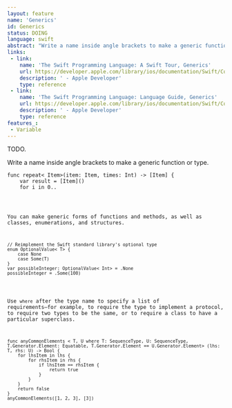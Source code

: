 ```yaml
---
layout: feature
name: 'Generics'
id: Generics
status: DOING
language: swift
abstract: "Write a name inside angle brackets to make a generic function or type. You can make generic forms of functions and methods, as well as classes, enumerations, and structures."
links:
 - link:
    name: 'The Swift Programming Language: A Swift Tour, Generics'
    url: https://developer.apple.com/library/ios/documentation/Swift/Conceptual/Swift_Programming_Language/GuidedTour.html#//apple_ref/doc/uid/TP40014097-CH2-NoLink_19
    description: ' - Apple Developer'
    type: reference
 - link:
    name: 'The Swift Programming Language: Language Guide, Generics'
    url: https://developer.apple.com/library/ios/documentation/Swift/Conceptual/Swift_Programming_Language/Generics.html#//apple_ref/doc/uid/TP40014097-CH26-ID179
    description: ' - Apple Developer'
    type: reference
features_:
 - Variable
---
```


TODO.

Write a name inside angle brackets to make a generic function or type.

<pre><code>func repeat< Item>(item: Item, times: Int) -> [Item] {
    var result = [Item]()
    for i in 0..<times {
        result.append(item)
    }
    return result
}
repeat("knock", 4)</code></pre>

You can make generic forms of functions and methods, as well as classes, enumerations, and structures.

<pre><code>// Reimplement the Swift standard library's optional type
enum OptionalValue< T> {
    case None
    case Some(T)
}
var possibleInteger: OptionalValue< Int> = .None
possibleInteger = .Some(100)</code></pre>

Use `where` after the type name to specify a list of requirements—for example, to require the type to implement a protocol, to require two types to be the same, or to require a class to have a particular superclass.

<pre><code>func anyCommonElements < T, U where T: SequenceType, U: SequenceType, T.Generator.Element: Equatable, T.Generator.Element == U.Generator.Element> (lhs: T, rhs: U) -> Bool {
    for lhsItem in lhs {
        for rhsItem in rhs {
            if lhsItem == rhsItem {
                return true
            }
        }
    }
    return false
}
anyCommonElements([1, 2, 3], [3])</code></pre>
